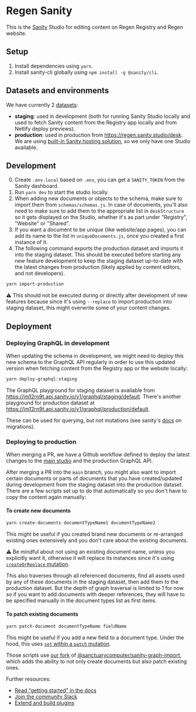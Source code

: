 # Regen Sanity

This is the [Sanity](https://sanity.io/) Studio for editing content on Regen Registry and Regen website.

## Setup

1. Install dependencies using `yarn`.
2. Install sanity-cli globally using `npm install -g @sanity/cli`.

## Datasets and environments

We have currently 2 [datasets](https://www.sanity.io/docs/datasets):

- **staging**: used in development (both for running Sanity Studio locally and used to fetch Sanity content from the Registry app locally and from Netlify deploy previews).
- **production**: used in production from <https://regen.sanity.studio/desk>. We are using [built-in Sanity hosting solution](https://www.sanity.io/docs/deployment#bd4e07db3e37), so we only have one Studio available.

## Development

0. Create `.env.local` based on `.env`, you can get a `SANITY_TOKEN` from the Sanity dashboard.
1. Run `yarn dev` to start the studio locally.
2. When adding new documents or objects to the schema, make sure to import them from `schemas/schemas.js`. In case of documents, you'll also need to make sure to add them to the appropriate list in `deskStructure` so it gets displayed on the Studio, whether it's as part under "Registry", "Website" or "Shared".
3. If you want a document to be unique (like website/app pages), you can add its name to the list in `uniqueDocuments.js`, once you created a first instance of it.
4. The following command exports the production dataset and imports it into the staging dataset. This should be executed before starting any new feature development to keep the staging dataset up-to-date with the latest changes from production (likely applied by content editors, and not developers).

```sh
yarn import-production
```

:warning: This should not be executed during or directly after development of new features because since it's using `--replace` to import production into staging dataset, this might overwrite some of your content changes.

## Deployment

### Deploying GraphQL in development

When updating the schema in development, we might need to deploy this new schema to the GraphQL API regularly in order to use this updated version when fetching content from the Registry app or the website locally:

```sh
yarn deploy-graphql:staging
```

The GraphQL playground for staging dataset is available from <https://jm12rn9t.api.sanity.io/v1/graphql/staging/default>.
There's another playground for production dataset at <https://jm12rn9t.api.sanity.io/v1/graphql/production/default>.

These can be used for querying, but not mutations (see sanity's [docs](https://www.sanity.io/docs/migrating-data) on migrations).

### Deploying to production

When merging a PR, we have a Github workflow defined to deploy the latest changes to the [main studio](https://regen.sanity.studio/desk) and the production GraphQL API.

After merging a PR into the `main` branch, you might also want to import certain documents or parts of documents that you have created/updated during development from the staging dataset into the production dataset.
There are a few scripts set up to do that automatically so you don't have to copy the content again manually:

#### To create new documents

```sh
yarn create-documents documentTypeName1 documentTypeName2
```

This might be useful if you created brand new documents or re-arranged existing ones extensively and you don't care about the existing documents.

:warning: Be mindful about not using an existing document name, unless you explicitly want it, otherwise it will replace its instances since it's using [`createOrReplace` mutation](https://www.sanity.io/docs/http-mutations#95bb692d7fb0).

This also traverses through all referenced documents, find all assets used by any of these documents in the staging dataset, then add them to the production dataset. But the depth of graph traversal is limited to 1 for now so if you want to add documents with deeper references, they will have to be specified manually in the document types list as first items.

#### To patch existing documents

```sh
yarn patch-document documentTypeName fieldName
```

This might be useful if you add a new field to a document type.
Under the hood, this uses [`set` within a `patch` mutation](https://www.sanity.io/docs/http-patches#6TPENSW3).

Those scripts use [our fork](https://github.com/regen-network/sanity-graph-import) of [@sanctuarycomputer/sanity-graph-import](https://github.com/sanctuarycomputer/sanity-graph-import), which adds the ability to not only create documents but also patch existing ones.

Further resources:

- [Read “getting started” in the docs](https://www.sanity.io/docs/introduction/getting-started?utm_source=readme)
- [Join the community Slack](https://slack.sanity.io/?utm_source=readme)
- [Extend and build plugins](https://www.sanity.io/docs/content-studio/extending?utm_source=readme)
